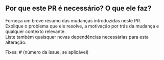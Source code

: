 ## Por que este PR é necessário? O que ele faz?
Forneça um breve resumo das mudanças introduzidas neste PR.  
Explique o problema que ele resolve, a motivação por trás da mudança e qualquer contexto relevante.  
Liste também quaisquer novas dependências necessárias para esta alteração.

Fixes: # (número da issue, se aplicável)
